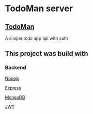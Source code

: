 # TodoMan server
## [TodoMan](https://todo-man.netlify.app/)

A simple todo app api with auth 

## This project was build with 

### Backend

[Nodejs](https://nodejs.org/)

[Express](https://expressjs.com/)

[MongoDB](https://www.mongodb.com/1)

[JWT](https://jwt.io/)
